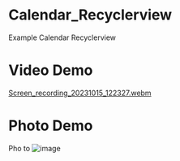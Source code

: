# Calendar_Recyclerview
Example Calendar Recyclerview
# Video Demo
[Screen_recording_20231015_122327.webm](https://github.com/KhanhGaker/Calendar_Recyclerview/assets/144937229/397819a7-7d0e-4378-b51a-998c69c33d49)

# Photo Demo
Pho to
![image](https://github.com/KhanhGaker/Calendar_Recyclerview/assets/144937229/c55fe780-f38e-4fdb-a09f-9940060bf05b)
